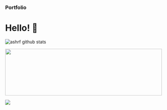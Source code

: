 
<!--
**ashrf288/ashrf288** is a ✨ _special_ ✨ repository because its `README.md` (this file) appears on your GitHub profile.

Here are some ideas to get you started:

- 🔭 I’m currently working on ...
- 🌱 I’m currently learning ...
- 👯 I’m looking to collaborate on ...
- 🤔 I’m looking for help with ...
- 💬 Ask me about ...
- 📫 How to reach me: ...
- 😄 Pronouns: ...
- ⚡ Fun fact: ...
-->
### Portfolio

# Hello! 👋️
![ashrf github stats](https://github-readme-stats.vercel.app/api?username=ashrf288&show_icons=true&theme=dracula&hide=stars,issues)


<img src="https://raw.githubusercontent.com/matfantinel/matfantinel/master/waves.svg" width="100%" height="150">


![](https://komarev.com/ghpvc/?username=ashrf288&color=0ca4a5)


